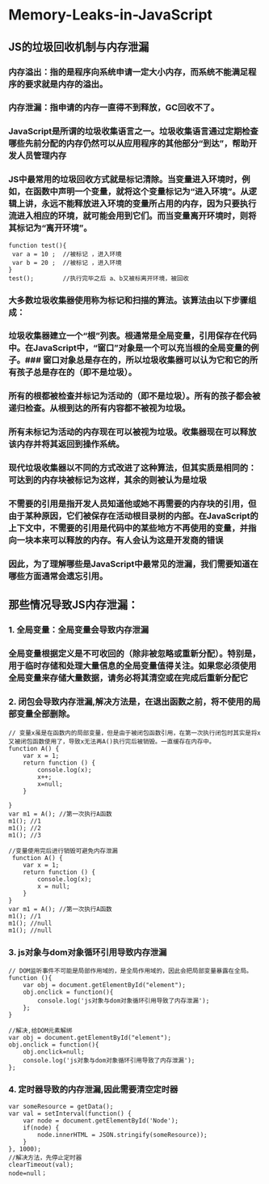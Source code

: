 # Memory-Leaks-in-JavaScript
## JS的垃圾回收机制与内存泄漏
### 内存溢出：指的是程序向系统申请一定大小内存，而系统不能满足程序的要求就是内存的溢出。
### 内存泄漏：指申请的内存一直得不到释放，GC回收不了。
### JavaScript是所谓的垃圾收集语言之一。垃圾收集语言通过定期检查哪些先前分配的内存仍然可以从应用程序的其他部分“到达”，帮助开发人员管理内存
### JS中最常用的垃圾回收方式就是标记清除。当变量进入环境时，例如，在函数中声明一个变量，就将这个变量标记为“进入环境”。从逻辑上讲，永远不能释放进入环境的变量所占用的内存，因为只要执行流进入相应的环境，就可能会用到它们。而当变量离开环境时，则将其标记为“离开环境”。
```
function test(){
 var a = 10 ;  //被标记 ，进入环境 
 var b = 20 ;  //被标记 ，进入环境
}
test();        //执行完毕之后 a、b又被标离开环境，被回收
```
### 大多数垃圾收集器使用称为标记和扫描的算法。该算法由以下步骤组成：
### 垃圾收集器建立一个“根”列表。根通常是全局变量，引用保存在代码中。在JavaScript中，“窗口”对象是一个可以充当根的全局变量的例子。### 窗口对象总是存在的，所以垃圾收集器可以认为它和它的所有孩子总是存在的（即不是垃圾）。
### 所有的根都被检查并标记为活动的（即不是垃圾）。所有的孩子都会被递归检查。从根到达的所有内容都不被视为垃圾。
### 所有未标记为活动的内存现在可以被视为垃圾。收集器现在可以释放该内存并将其返回到操作系统。
### 现代垃圾收集器以不同的方式改进了这种算法，但其实质是相同的：可达到的内存块被标记为这样，其余的则被认为是垃圾
### 不需要的引用是指开发人员知道他或她不再需要的内存块的引用，但由于某种原因，它们被保存在活动根目录树的内部。在JavaScript的上下文中，不需要的引用是代码中的某些地方不再使用的变量，并指向一块本来可以释放的内存。有人会认为这是开发商的错误
### 因此，为了理解哪些是JavaScript中最常见的泄漏，我们需要知道在哪些方面通常会遗忘引用。

## 那些情况导致JS内存泄漏：
### 1. 全局变量：全局变量会导致内存泄漏
### 全局变量根据定义是不可收回的（除非被忽略或重新分配）。特别是，用于临时存储和处理大量信息的全局变量值得关注。如果您必须使用全局变量来存储大量数据，请务必将其清空或在完成后重新分配它

### 2. 闭包会导致内存泄漏,解决方法是，在退出函数之前，将不使用的局部变量全部删除。
```
// 变量x虽是在函数内的局部变量，但是由于被闭包函数引用，在第一次执行闭包时其实是将x又被闭包函数使用了，导致x无法再A()执行完后被销毁。一直缓存在内存中。
function A() {
    var x = 1;
    return function () {
        console.log(x);
        x++;
        x=null;
    }
    
}
var m1 = A(); //第一次执行A函数
m1(); //1
m1(); //2
m1(); //3
```

```
//变量使用完后进行销毁可避免内存泄漏
 function A() {
    var x = 1;
    return function () {
        console.log(x);
        x = null;
    }
}
var m1 = A(); //第一次执行A函数
m1(); //1
m1(); //null
m1(); //null
```
### 3. js对象与dom对象循环引用导致内存泄漏
```
// DOM监听事件不可能是局部作用域的，是全局作用域的，因此会把局部变量暴露在全局。
function (){
    var obj = document.getElementById("element");
    obj.onclick = function(){
        console.log('js对象与dom对象循环引用导致了内存泄漏');
    };
}
```

```
//解决,给DOM元素解绑
var obj = document.getElementById("element");
obj.onclick = function(){
    obj.onclick=null;
    console.log('js对象与dom对象循环引用导致了内存泄漏');
};

```
### 4. 定时器导致的内存泄漏,因此需要清空定时器
```
var someResource = getData();
var val = setInterval(function() {
    var node = document.getElementById('Node');
    if(node) {
        node.innerHTML = JSON.stringify(someResource));
    }
}, 1000);
//解决方法，先停止定时器
clearTimeout(val);
node=null；
```
